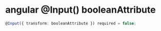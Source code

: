 # angular @Input() booleanAttribute

```ts
@Input({ transform: booleanAttribute }) required = false;
```
